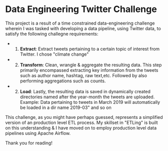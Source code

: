# Data Engineering Twitter Challenge

This project is a result of a time constrained data-engineering challenge wherein I was tasked with developing a data pipeline, using Twitter data, to satisfy the following challegne requirements:
- 1. __Extract__: Extract tweets pertaining to a certain topic of interest from Twitter. I chose "climate change"
- 2. __Transform__: Clean, wrangle & aggregate the resulting data. This step primarily encompassed extracting key information from the tweets such as author name, hashtag, raw text,etc. Followed by also performing aggregations such as counts.
- 2. __Load__: Lastly, the resulting data is saved in dynamically created directories named after the year-month the tweets are uploaded. Example: Data pertaining to tweets in March 2019 will automatically be loaded in a dir name 2019-03" and so on

This challenge, as you might have perhaps guessed, represents a simplified version of an production level ETL process. My skillset in "ETLing" is built on this understanding & I have moved on to employ production level data pipelines using Apache Airflow.

Thank you for reading!